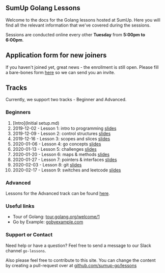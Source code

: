## SumUp Golang Lessons

Welcome to the docs for the Golang lessons hosted at SumUp. Here you will find all the relevant information that we've covered during the sessions.

Sessions are conducted online every other **Tuesday** from **5:00pm to 6:00pm**.

## Application form for new joiners

If you haven't joined yet, great news - the enrollment is still open. Please fill a bare-bones form [here](https://bit.ly/3BLiewl) so we can send you an invite. 

## Tracks 

Currently, we support two tracks - Beginner and Advanced.

### Beginners

1. [Intro](Initial setup.md)
2. 2019-12-02 - Lesson 1: intro to programming [slides](./beginners/1/intro.pdf)
3. 2019-12-09 - Lesson 2: control structures [slides](./beginners/2/out.pdf)
4. 2019-12-16 - Lesson 3: scopes and slices [slides](./beginners/3/out.pdf)
5. 2020-01-06 - Lesson 4: go concepts [slides](./beginners/4/out.pdf)
6. 2020-01-13 - Lesson 5: challenges [slides](./beginners/5/out.pdf)
7. 2020-01-20 - Lesson 6: maps & methods [slides](./beginners/5/out.pdf)
8. 2020-01-27 - Lesson 7: pointers & interfaces [slides](./beginners/6/out.pdf)
8. 2020-02-03 - Lesson 8: git [slides](./beginners/7/out.pdf)
8. 2020-02-17 - Lesson 9: switches and leetcode [slides](./beginners/8/out.pdf)

### Advanced

Lessons for the Advanced track can be found [here](https://github.com/sumup-go/lessons/tree/main/advanced).

### Useful links

* Tour of Golang: [tour.golang.org/welcome/1](https://tour.golang.org/welcome/1)
* Go by Example: [gobyexample.com](https://gobyexample.com/)

### Support or Contact

Need help or have a question? Feel free to send a message to our Slack channel `go-lessons`.

Also please feel free to contribute to this site. You can change the content by creating a pull-request over at [github.com/sumup-go/lessons](https://github.com/sumup-go/lessons)

